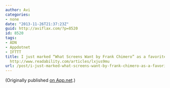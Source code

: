 ```yaml
---
author: Avi
categories:
- none
date: "2013-11-26T21:37:23Z"
guid: http://aviflax.com/?p=8520
id: 8520
tags:
- ADN
- Appdotnet
- IFTTT
title: I just marked “What Screens Want by Frank Chimero” as a favorite in Readability.
  http://www.readability.com/articles/lxjus9mu
url: /post/i-just-marked-what-screens-want-by-frank-chimero-as-a-favorite-in-readability-httpwww-readability-comarticleslxjus9mu/
---
```

(Originally published [on App.net](http://alpha.app.net/aviflax/post/15959174).)
